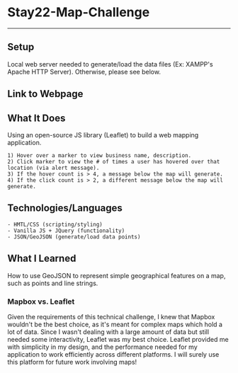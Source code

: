 # Stay22-Map-Challenge

---

## Setup

Local web server needed to generate/load the data files (Ex: XAMPP's Apache HTTP Server). Otherwise, please see below.  

## Link to Webpage 


## What It Does

Using an open-source JS library (Leaflet) to build a web mapping application.
```
1) Hover over a marker to view business name, description. 
2) Click marker to view the # of times a user has hovered over that location (via alert message).
3) If the hover count is > 4, a message below the map will generate. 
4) If the click count is > 2, a different message below the map will generate. 

```
## Technologies/Languages
```
- HMTL/CSS (scripting/styling)
- Vanilla JS + JQuery (functionality)
- JSON/GeoJSON (generate/load data points)
```
## What I Learned 
How to use GeoJSON to represent simple geographical features on a map, such as points and line strings.

### Mapbox vs. Leaflet
        
Given the requirements of this technical challenge, I knew that Mapbox wouldn't be the best choice, as it's meant for complex maps which hold a lot of data. Since I wasn't dealing with a large amount of data but still needed some interactivity, Leaflet was my best choice. Leaflet provided me with simplicity in my design, and the performance needed for my application to work efficiently across different platforms. I will surely use this platform for future work involving maps!

        
